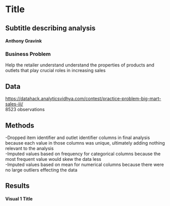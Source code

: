 # Title
## Subtitle describing analysis
#### Anthony Gravink
### Business Problem
Help the retailer understand understand the properties of products and outlets that play crucial roles in increasing sales
## Data
https://datahack.analyticsvidhya.com/contest/practice-problem-big-mart-sales-iii/  
8523 observations
## Methods
-Dropped item identifier and outlet identifier columns in final analysis because each value in those columns was unique, ultimately adding nothing relevant to the analysis  
-Imputed values based on frequency for categorical columns because the most frequent value would skew the data less  
-Imputed values based on mean for numerical columns because there were no large outliers effecting the data  
## Results
#### Visual 1 Title
